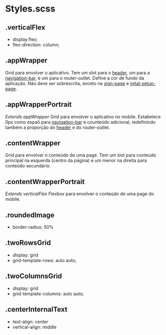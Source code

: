# Styles.scss

## .verticalFlex
- display:flex;
- flex-direction: column;

## .appWrapper
Grid para envolver o aplicativo. Tem um slot para o [header](/Docs/src/app/components/structure/Header.md), um para a [navigation-bar](/Docs/src/app/components/structure/NavigationBar.md), e um para o router-outlet. Define a cor de fundo da aplicação. Não deve ser sobrescrita, exceto na [sign-page](/Docs/src/app/components/pages/SignPage.md) e [inital-setup-page](/Docs/src/app/components/pages/InitialSetupPage.md).

## .appWrapperPortrait
*Extends appWrapper*
Grid para envolver o aplicativo no mobile. Estabelece 0px como espaõ para [navigation-bar](/Docs/src/app/components/structure/NavigationBar.md) e counteúdo adicional, redefinindo também a proporção do [header](/Docs/src/app/components/structure/Header.md) e do router-outlet.

## .contentWrapper
Grid para envolver o conteúdo de uma page. Tem um slot para conteúdo principal na esquerda (centro da página) e um menor na direita para conteúdo secundário. 

## .contentWrapperPortrait
*Extends verticalFlex*
Flexbox para envolver o conteúdo de uma page do mobile.

## .roundedImage
- border-radius: 50%

## .twoRowsGrid
- display: grid
- grid-template-rows: auto auto;

## .twoColumnsGrid
- display: grid
- grid-template-columns: auto auto;

## .centerInternalText
- text-align: center
- vertical-align: middle